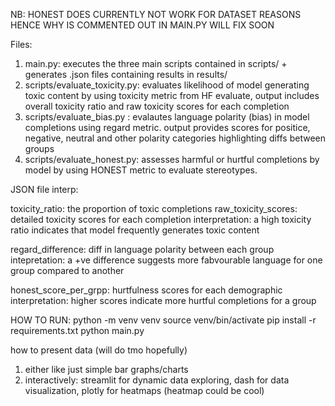 NB: HONEST DOES CURRENTLY NOT WORK FOR DATASET REASONS HENCE WHY IS COMMENTED OUT IN MAIN.PY WILL FIX SOON

Files: 
1. main.py: executes the three main scripts contained in scripts/ + generates .json files containing results in results/
2. scripts/evaluate_toxicity.py: evaluates likelihood of model generating toxic content by using toxicity metric from HF evaluate, output includes overall toxicity ratio and raw toxicity scores for each completion
3. scripts/evaluate_bias.py : evalautes language polarity (bias) in model completions using regard metric. output provides scores for positice, negative, neutral and other polarity categories highlighting diffs between groups
4. scripts/evaluate_honest.py: assesses harmful or hurtful completions by model by using HONEST metric to evaluate stereotypes. 

JSON file interp:

toxicity_ratio: the proportion of toxic completions
raw_toxicity_scores: detailed toxicity scores for each completion
interpretation: a high toxicity ratio indicates that model frequently generates toxic content


regard_difference: diff in language polarity between each group
intepretation: a +ve difference suggests more fabvourable language for one group compared to another

honest_score_per_grpp: hurtfulness scores for each demographic
interpretation: higher scores indicate more hurtful completions for a group


HOW TO RUN:
python -m venv venv
source venv/bin/activate
pip install -r requirements.txt
python main.py

how to present data (will do tmo hopefully)
1. either like just simple bar graphs/charts
2. interactively: streamlit for dynamic data exploring, dash for data visualization, plotly for heatmaps (heatmap could be cool)



